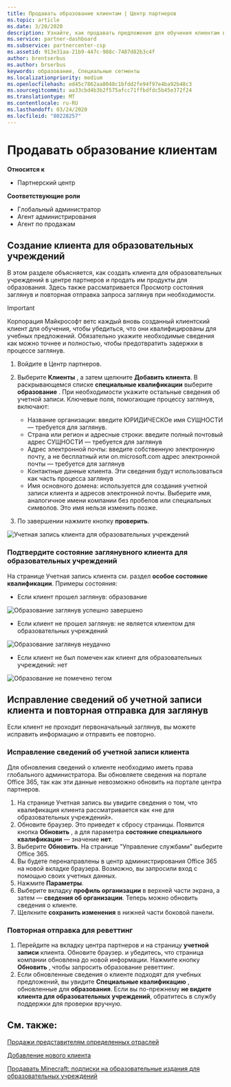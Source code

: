 ```yaml
---
title: Продавать образование клиентам | Центр партнеров
ms.topic: article
ms.date: 3/20/2020
description: Узнайте, как продавать предложения для обучения клиентам в центре партнеров.
ms.service: partner-dashboard
ms.subservice: partnercenter-csp
ms.assetid: 913e31aa-21b9-447c-988c-7487d82b3c4f
author: brentserbus
ms.author: brserbus
keywords: образование, Специальные сегменты
ms.localizationpriority: medium
ms.openlocfilehash: ed45c7862aa8048c1bfdd2fe94f97e4ba92b48c3
ms.sourcegitcommit: aa33cbd4b3b2f575afcc71ffbdfdc5b45e372f24
ms.translationtype: MT
ms.contentlocale: ru-RU
ms.lasthandoff: 03/24/2020
ms.locfileid: "80228257"
---
```

# <a name="sell-education-to-customers"></a>Продавать образование клиентам

**Относится к**

- Партнерский центр

**Соответствующие роли**

- Глобальный администратор
- Агент администрирования
- Агент по продажам


## <a name="create-an-education-customer"></a>Создание клиента для образовательных учреждений

В этом разделе объясняется, как создать клиента для образовательных учреждений в центре партнеров и продать им продукты для образования. Здесь также рассматривается Просмотр состояния заглянув и повторная отправка запроса заглянув при необходимости. 

> [!IMPORTANT]
> Корпорация Майкрософт ветс каждый вновь созданный клиентский клиент для обучения, чтобы убедиться, что они квалифицированы для учебных предложений.  Обязательно укажите необходимые сведения как можно точнее и полностью, чтобы предотвратить задержки в процессе заглянув. 

1. Войдите в Центр партнеров. 
2. Выберите **Клиенты** , а затем щелкните **Добавить клиента**. В раскрывающемся списке **специальные квалификации** выберите **образование** .  При необходимости укажите остальные сведения об учетной записи.  Ключевые поля, помогающие процессу заглянув, включают:

   - Название организации: введите ЮРИДИЧЕСКОе имя СУЩНОСТИ — требуется для заглянув. 
   - Страна или регион и адресные строки: введите полный почтовый адрес СУЩНОСТИ — требуется для заглянув 
   - Адрес электронной почты: введите собственную электронную почту, а не бесплатный или on.microsoft.com адрес электронной почты — требуется для заглянув 
   - Контактные данные клиента. Эти сведения будут использоваться как часть процесса заглянув 
   - Имя основного домена: используется для создания учетной записи клиента и адресов электронной почты.  Выберите имя, аналогичное имени компании без пробелов или специальных символов.  Это имя нельзя изменить позже. 

3. По завершении нажмите кнопку **проверить**. 

![Учетная запись клиента для образовательных учреждений](images/eduaccountinfo.png)

### <a name="confirm-your-education-customers-vetting-status"></a>Подтвердите состояние заглянувного клиента для образовательных учреждений 

На странице Учетная запись клиента см. раздел **особое состояние квалификации**. Примеры состояния:

- Если клиент прошел заглянув: образование 

![Образование заглянув успешно завершено](images/edupassedvetting.png)

- Если клиент не прошел заглянув: не является клиентом для образовательных учреждений 

![Образование заглянув неудачно](images/edudidnotpassvetting.PNG)

- Если клиент не был помечен как клиент для образовательных учреждений: нет 

![Образование не помечено тегом](images/edunottagged.PNG)

## <a name="correct-the-customer-account-info-and-resubmit-for-vetting"></a>Исправление сведений об учетной записи клиента и повторная отправка для заглянув  

Если клиент не проходит первоначальный заглянув, вы можете исправить информацию и отправить ее повторно.

### <a name="correct-the-customer-account-information"></a>Исправление сведений об учетной записи клиента

Для обновления сведений о клиенте необходимо иметь права глобального администратора. Вы обновляете сведения на портале Office 365, так как эти данные невозможно обновить на портале центра партнеров.    

1. На странице Учетная запись вы увидите сведения о том, что квалификация клиента рассматривается как «не для образовательных учреждений».
2. Обновите браузер. Это приведет к сбросу страницы. Появится кнопка **Обновить** , а для параметра **состояние специального квалификации** — значение **нет**. 
3. Выберите **Обновить**. На странице "Управление службами" выберите Office 365.
4. Вы будете перенаправлены в центр администрирования Office 365 на новой вкладке браузера. Возможно, вы запросили вход с помощью своих учетных данных. 
5. Нажмите **Параметры**.
6. Выберите вкладку **профиль организации** в верхней части экрана, а затем — **сведения об организации**. Теперь можно обновить сведения о клиенте. 
7. Щелкните **сохранить изменения** в нижней части боковой панели.  

### <a name="resubmit-for-revetting"></a>Повторная отправка для реветтинг

1. Перейдите на вкладку центра партнеров и на страницу **учетной записи** клиента. Обновите браузер. и убедитесь, что страница компании обновлена до новой информации. Нажмите кнопку **Обновить** , чтобы запросить образование реветтинг.
2. Если обновленные сведения о клиенте подходят для учебных предложений, вы увидите **Специальные квалификацию** , обновленные для **образования**. Если вы по-прежнему **не видите клиента для образовательных учреждений**, обратитесь в службу поддержки для проверки вручную. 


## <a name="see-also"></a>См. также:
 
[Продажи представителям определенных отраслей](get-special-pricing-for-offers.md)

[Добавление нового клиента](add-a-new-customer.md)

[Продавать Minecraft: подписки на образовательные издания для образовательных учреждений](minecraft-subscriptions.md)
 
